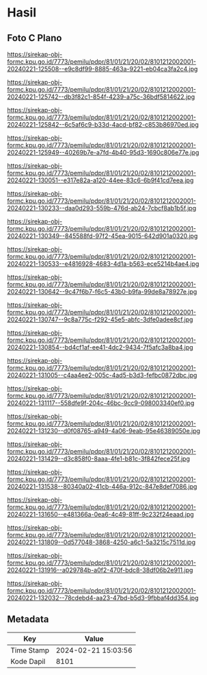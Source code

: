 # Hasil

## Foto C Plano

https://sirekap-obj-formc.kpu.go.id/7773/pemilu/pdpr/81/01/21/20/02/8101212002001-20240221-125508--e9c8df99-8885-463a-9221-eb04ca3fa2c4.jpg

https://sirekap-obj-formc.kpu.go.id/7773/pemilu/pdpr/81/01/21/20/02/8101212002001-20240221-125742--db3f82c1-854f-4239-a75c-36bdf5814622.jpg

https://sirekap-obj-formc.kpu.go.id/7773/pemilu/pdpr/81/01/21/20/02/8101212002001-20240221-125842--6c5af6c9-b33d-4acd-bf82-c853b86970ed.jpg

https://sirekap-obj-formc.kpu.go.id/7773/pemilu/pdpr/81/01/21/20/02/8101212002001-20240221-125949--40269b7e-a7fd-4b40-95d3-1690c806e77e.jpg

https://sirekap-obj-formc.kpu.go.id/7773/pemilu/pdpr/81/01/21/20/02/8101212002001-20240221-130051--e317e82a-a120-44ee-83c6-6b9f41cd7eea.jpg

https://sirekap-obj-formc.kpu.go.id/7773/pemilu/pdpr/81/01/21/20/02/8101212002001-20240221-130233--daa0d293-559b-476d-ab24-7cbcf8ab1b5f.jpg

https://sirekap-obj-formc.kpu.go.id/7773/pemilu/pdpr/81/01/21/20/02/8101212002001-20240221-130349--845588fd-97f2-45ea-9015-642d901a0320.jpg

https://sirekap-obj-formc.kpu.go.id/7773/pemilu/pdpr/81/01/21/20/02/8101212002001-20240221-130533--e4816928-4683-4d1a-b563-ece5214b4ae4.jpg

https://sirekap-obj-formc.kpu.go.id/7773/pemilu/pdpr/81/01/21/20/02/8101212002001-20240221-130642--9c47f6b7-f6c5-43b0-b9fa-99de8a78927e.jpg

https://sirekap-obj-formc.kpu.go.id/7773/pemilu/pdpr/81/01/21/20/02/8101212002001-20240221-130747--9c8a775c-f292-45e5-abfc-3dfe0adee8cf.jpg

https://sirekap-obj-formc.kpu.go.id/7773/pemilu/pdpr/81/01/21/20/02/8101212002001-20240221-130854--bd4cf1af-ee41-4dc2-9434-7f5afc3a8ba4.jpg

https://sirekap-obj-formc.kpu.go.id/7773/pemilu/pdpr/81/01/21/20/02/8101212002001-20240221-131005--c4aa4ee2-005c-4ad5-b3d3-fefbc0872dbc.jpg

https://sirekap-obj-formc.kpu.go.id/7773/pemilu/pdpr/81/01/21/20/02/8101212002001-20240221-131117--558dfe9f-204c-46bc-9cc9-098003340ef0.jpg

https://sirekap-obj-formc.kpu.go.id/7773/pemilu/pdpr/81/01/21/20/02/8101212002001-20240221-131230--d0f08765-a949-4a06-9eab-95e46389050e.jpg

https://sirekap-obj-formc.kpu.go.id/7773/pemilu/pdpr/81/01/21/20/02/8101212002001-20240221-131429--d3c858f0-8aaa-4fe1-b81c-3f842fece25f.jpg

https://sirekap-obj-formc.kpu.go.id/7773/pemilu/pdpr/81/01/21/20/02/8101212002001-20240221-131538--80340a02-41cb-446a-912c-847e8def7086.jpg

https://sirekap-obj-formc.kpu.go.id/7773/pemilu/pdpr/81/01/21/20/02/8101212002001-20240221-131650--e481366a-0ea6-4c49-81ff-9c232f24eaad.jpg

https://sirekap-obj-formc.kpu.go.id/7773/pemilu/pdpr/81/01/21/20/02/8101212002001-20240221-131809--0d577048-3868-4250-a6c1-5a3215c7511d.jpg

https://sirekap-obj-formc.kpu.go.id/7773/pemilu/pdpr/81/01/21/20/02/8101212002001-20240221-131916--a029784b-a0f2-470f-bdc8-38df06b2e911.jpg

https://sirekap-obj-formc.kpu.go.id/7773/pemilu/pdpr/81/01/21/20/02/8101212002001-20240221-132032--78cdebd4-aa23-47bd-b5d3-9fbbaf4dd354.jpg


## Metadata

| Key        | Value               |
| ---------- | ------------------- |
| Time Stamp | 2024-02-21 15:03:56 |
| Kode Dapil | 8101                |



